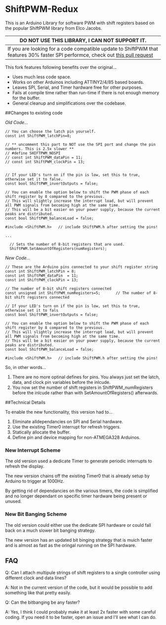# ShiftPWM-Redux
This is an Arduino Library for software PWM with shift registers based on the popular ShiftPWM library from Elco Jacobs.

DO NOT USE THIS LIBRARY, I CAN NOT SUPPORT IT. |
----|
If you are looking for a code compatible update to ShiftPWM that features 30% faster SPI performce, check out [this pull request](https://github.com/elcojacobs/ShiftPWM/pull/10) |

This fork features following benefits over the original...

* Uses much less code space.
* Works on other Arduinos including ATTINY2/4/85 based boards.
* Leaves SPI, Serial, and Timer hardware free for other purposes.
* Fails at compile time rather than run-time if there is not enough memory for the buffer.
* General cleanup and simplifications over the codebase.


##Changes to existing code

*Old Code...*

```
// You can choose the latch pin yourself.
const int ShiftPWM_latchPin=8;

// ** uncomment this part to NOT use the SPI port and change the pin numbers. This is 2.5x slower **
// #define SHIFTPWM_NOSPI
// const int ShiftPWM_dataPin = 11;
// const int ShiftPWM_clockPin = 13;


// If your LED's turn on if the pin is low, set this to true, otherwise set it to false.
const bool ShiftPWM_invertOutputs = false;

// You can enable the option below to shift the PWM phase of each shift register by 8 compared to the previous.
// This will slightly increase the interrupt load, but will prevent all PWM signals from becoming high at the same time.
// This will be a bit easier on your power supply, because the current peaks are distributed.
const bool ShiftPWM_balanceLoad = false;

#include <ShiftPWM.h>   // include ShiftPWM.h after setting the pins!

...

  // Sets the number of 8-bit registers that are used.
  ShiftPWM.SetAmountOfRegisters(numRegisters);
```

*New Code...*

```
// These are the Arduino pins connected to your shift register string
const int ShiftPWM_latchPin = 8;
const int ShiftPWM_dataPin  = 11;
const int ShiftPWM_clockPin = 13;

// The number of 8-bit shift registers connected 
const unsigned int ShiftPWM_numRegisters=5;       // The number of 8-bit shift registers connected

// If your LED's turn on if the pin is low, set this to true, otherwise set it to fals
const bool ShiftPWM_invertOutputs = false; 

// You can enable the option below to shift the PWM phase of each shift register by 8 compared to the previous.
// This will slightly increase the interrupt load, but will prevent all PWM signals from becoming high at the same time.
// This will be a bit easier on your power supply, because the current peaks are distributed.
const bool ShiftPWM_balanceLoad = false;

#include <ShiftPWM.h>   // include ShiftPWM.h after setting the pins!
```

So, in other words...

1. There are no more optinal defines for pins. You always just set the latch, data, and clock pin variables before the inlcude.
2. You now set the number of shift registers in ShiftPWM_numRegisters before the inlcude rather than with SetAmountOfRegisters() afterwards.


##Technical Details

To enable the new functionality, this version had to...

1. Eliminate alldependancies on SPI and Serial hardware.
2. Use the existing Timer0 interrupt for refresh triggers.
3. Statically allocate the buffer.
4. Define pin and device mapping for non-ATMEGA328 Arduinos.


### New Interrupt Scheme

The old version used a dedicate Timer to generate periodic interrupts to refresh the display.

The new version chains off the existing Timer0 that is already setup by Arduino to trigger at 1000Hz.

By getting rid of dependancies on the various timers, the code is simplified and no longer dependant on specific timer hardware being present or unused.

### New Bit Banging Scheme

The old version could either use the dedicate SPI hardware or could fall back on a much slower bit banging strategy.

The new version has an updated bit binging strategy that is muich faster and is almost as fast as the oringal running on the SPI hardware.

## FAQ

Q: Can I attach multipule strings of shift registers to a single controller using different clock and data lines?

A: Not in the current version of the code, but it would be possible to add something like that pretty easily.

Q: Can the bitbanging be any faster?

A: Yes, I think I could probably make it at least 2x faster with some careful coding. If you need it to be faster, open an issue and I'll see what I can do.
